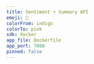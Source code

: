 ```yaml
---
title: Sentiment + Summary API
emoji: 🧠
colorFrom: indigo
colorTo: pink
sdk: docker
app_file: Dockerfile
app_port: 7860
pinned: false
---
```

